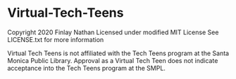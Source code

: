 # Virtual-Tech-Teens

Copyright 2020 Finlay Nathan
Licensed under modified MIT License
See LICENSE.txt for more information

Virtual Tech Teens is not affiliated with the Tech Teens program at the Santa Monica Public Library. Approval as a Virtual Tech Teen does not indicate acceptance into the Tech Teens program at the SMPL.
